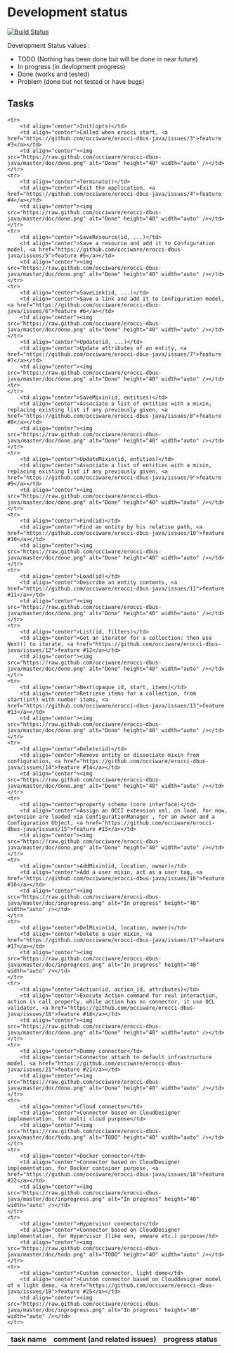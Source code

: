 # Development status
[![Build Status](https://travis-ci.org/occiware/erocci-dbus-java.svg?branch=master)](https://travis-ci.org/occiware/erocci-dbus-java)

Development Status values :
* TODO (Nothing has been done but will be done in near future)
* In progress (in devlopment progress)
* Done (works and tested)
* Problem (done but not tested or have bugs)

## Tasks
<table>
    <th>task name</th>
    <th>comment (and related issues)</th>
    <th>progress status</th>
    
    <tr>
        <td align="center">Init(opts)</td>
        <td align="center">Called when erocci start, <a href="https://github.com/occiware/erocci-dbus-java/issues/3">feature #3</a></td>
        <td align="center"><img src="https://raw.github.com/occiware/erocci-dbus-java/master/doc/done.png" alt="Done" height="40" width="auto" /></td>
    </tr>
    <tr>
        <td align="center">Terminate()</td>
        <td align="center">Exit the application, <a href="https://github.com/occiware/erocci-dbus-java/issues/4">feature #4</a></td>
        <td align="center"><img src="https://raw.github.com/occiware/erocci-dbus-java/master/doc/done.png" alt="Done" height="40" width="auto" /></td>
    </tr>
    <tr>
        <td align="center">SaveResource(id, ...)</td>
        <td align="center">Save a resource and add it to Configuration model, <a href="https://github.com/occiware/erocci-dbus-java/issues/5">feature #5</a></td>
        <td align="center"><img src="https://raw.github.com/occiware/erocci-dbus-java/master/doc/done.png" alt="Done" height="40" width="auto" /></td>
    </tr> 
    <tr>
        <td align="center">SaveLink(id, ...)</td>
        <td align="center">Save a link and add it to Configuration model, <a href="https://github.com/occiware/erocci-dbus-java/issues/6">feature #6</a></td>
        <td align="center"><img src="https://raw.github.com/occiware/erocci-dbus-java/master/doc/done.png" alt="Done" height="40" width="auto" /></td>
    </tr>
        <td align="center">Update(id, ...)</td>
        <td align="center">Update attributes of an entity, <a href="https://github.com/occiware/erocci-dbus-java/issues/7">feature #7</a></td>
        <td align="center"><img src="https://raw.github.com/occiware/erocci-dbus-java/master/doc/done.png" alt="Done" height="40" width="auto" /></td>
    <tr>
    </tr>
        <td align="center">SaveMixin(id, entities)</td>
        <td align="center">Associate a list of entities with a mixin, replacing existing list if any previously given, <a href="https://github.com/occiware/erocci-dbus-java/issues/8">feature #8</a></td>
        <td align="center"><img src="https://raw.github.com/occiware/erocci-dbus-java/master/doc/done.png" alt="Done" height="40" width="auto" /></td>
    </tr>
    <tr>
        <td align="center">UpdateMixin(id, entities)</td>
        <td align="center">Associate a list of entities with a mixin, replacing existing list if any previously given, <a href="https://github.com/occiware/erocci-dbus-java/issues/9">feature #9</a></td>
        <td align="center"><img src="https://raw.github.com/occiware/erocci-dbus-java/master/doc/done.png" alt="Done" height="40" width="auto" /></td>
    </tr>
    <tr>
        <td align="center">Find(id)</td>
        <td align="center">Find an entity by his relative path, <a href="https://github.com/occiware/erocci-dbus-java/issues/10">feature #10</a></td>
        <td align="center"><img src="https://raw.github.com/occiware/erocci-dbus-java/master/doc/done.png" alt="Done" height="40" width="auto" /></td>
    </tr>
    <tr>
        <td align="center">Load(id)</td>
        <td align="center">Describe an entity contents, <a href="https://github.com/occiware/erocci-dbus-java/issues/11">feature #11</a></td>
        <td align="center"><img src="https://raw.github.com/occiware/erocci-dbus-java/master/doc/done.png" alt="Done" height="40" width="auto" /></td>
    </tr>
    <tr>
        <td align="center">List(id, filters)</td>
        <td align="center">Get an iterator for a collection: then use Next() to iterate, <a href="https://github.com/occiware/erocci-dbus-java/issues/12">feature #12</a></td>
        <td align="center"><img src="https://raw.github.com/occiware/erocci-dbus-java/master/doc/done.png" alt="Done" height="40" width="auto" /></td>
    </tr>
    <tr>
        <td align="center">Next(opaque_id, start, items)</td>
        <td align="center">Retrieve items for a collection, from start(int) with number items, <a href="https://github.com/occiware/erocci-dbus-java/issues/13">feature #13</a></td>
        <td align="center"><img src="https://raw.github.com/occiware/erocci-dbus-java/master/doc/done.png" alt="Done" height="40" width="auto" /></td>
    </tr>
    <tr>
        <td align="center">Delete(id)</td>
        <td align="center">Remove entity or dissociate mixin from configuration, <a href="https://github.com/occiware/erocci-dbus-java/issues/14">feature #14</a></td>
        <td align="center"><img src="https://raw.github.com/occiware/erocci-dbus-java/master/doc/done.png" alt="Done" height="40" width="auto" /></td>
    </tr>
    <tr>
        <td align="center">property schema (core interface)</td>
        <td align="center">Assign an OCCI extension xml, on load, for now, extension are loaded via ConfigurationManager , for an owner and a Configuration Object, <a href="https://github.com/occiware/erocci-dbus-java/issues/15">feature #15</a></td>
        <td align="center"><img src="https://raw.github.com/occiware/erocci-dbus-java/master/doc/done.png" alt="Done" height="40" width="auto" /></td>
    </tr>
    <tr>
        <td align="center">AddMixin(id, location, owner)</td>
        <td align="center">Add a user mixin, act as a user tag, <a href="https://github.com/occiware/erocci-dbus-java/issues/16">feature #16</a></td>
        <td align="center"><img src="https://raw.github.com/occiware/erocci-dbus-java/master/doc/inprogress.png" alt="In progress" height="40" width="auto" /></td>
    </tr>
    <tr>
        <td align="center">DelMixin(id, location, owner)</td>
        <td align="center">Delete a user mixin, <a href="https://github.com/occiware/erocci-dbus-java/issues/17">feature #17</a></td>
        <td align="center"><img src="https://raw.github.com/occiware/erocci-dbus-java/master/doc/inprogress.png" alt="In progress" height="40" width="auto" /></td>
    </tr>
    <tr>
        <td align="center">Action(id, action_id, attributes)</td>
        <td align="center">Execute Action command for real interaction, action is call properly, while action has no connector, it use OCL validator, <a href="https://github.com/occiware/erocci-dbus-java/issues/18">feature #18</a></td>
        <td align="center"><img src="https://raw.github.com/occiware/erocci-dbus-java/master/doc/done.png" alt="Done" height="40" width="auto" /></td>
    </tr>
    <tr>
        <td align="center">Dummy connector</td>
        <td align="center">Connector attach to default infrastructure model, <a href="https://github.com/occiware/erocci-dbus-java/issues/21">feature #21</a></td>
        <td align="center"><img src="https://raw.github.com/occiware/erocci-dbus-java/master/doc/done.png" alt="Done" height="40" width="auto" /></td>
    </tr>
    <tr>
        <td align="center">Cloud connector</td>
        <td align="center">Connector based on CloudDesigner implementation, for multi cloud purpose</td>
        <td align="center"><img src="https://raw.github.com/occiware/erocci-dbus-java/master/doc/todo.png" alt="TODO" height="40" width="auto" /></td>
    </tr>
    <tr>
        <td align="center">Docker connector</td>
        <td align="center">Connector based on CloudDesigner implementation, for Docker container purpose, <a href="https://github.com/occiware/erocci-dbus-java/issues/18">feature #22</a></td>
        <td align="center"><img src="https://raw.github.com/occiware/erocci-dbus-java/master/doc/inprogress.png" alt="In progress" height="40" width="auto" /></td>
    </tr>
    <tr>
        <td align="center">Hypervisor connector</td>
        <td align="center">Connector based on CloudDesigner implementation, for Hypervisor (like xen, vmware etc.) purpose</td>
        <td align="center"><img src="https://raw.github.com/occiware/erocci-dbus-java/master/doc/todo.png" alt="TODO" height="40" width="auto" /></td>
    </tr>
    <tr>
        <td align="center">Custom connector, light demo</td>
        <td align="center">Custom connector based on Clouddesigner model of a light demo, <a href="https://github.com/occiware/erocci-dbus-java/issues/18">feature #25</a></td>
        <td align="center"><img src="https://raw.github.com/occiware/erocci-dbus-java/master/doc/inprogress.png" alt="In progress" height="40" width="auto" /></td>
    </tr>

</table>


